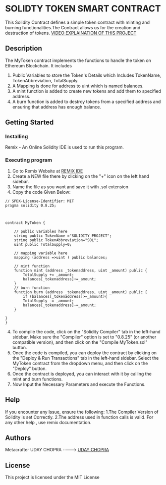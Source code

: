 # SOLIDTY TOKEN SMART CONTRACT

This Solidity Contract defines a simple token contract with minting and burning functionalities.The Contract allows us for the creation and destruction of tokens.
    [VIDEO EXPLAINATION OF THIS PROJECT](https://www.loom.com/share/2f9b466a046e41e68a28e9c80e0533b2?sid=56a526eb-d976-4233-b1c9-62d122998011)

## Description

The MyToken contract implements the functions to handle the token on Ethereum Blockchain. It includes
1. Public Variables to store the Token's Details which Includes TokenName, TokenAbbreviation, TotalSupply.
2. A Mapping is done for address to uint which is named balances.
3. A mint function is added to create new tokens and add them to specified address.
4. A burn function is added to destroy tokens from a specified address and ensuring that address has enough balance.


## Getting Started

### Installing
Remix - An Online Solidity IDE is used to run this program.

### Executing program
1. Go to Remix Website at [REMIX IDE](https://remix.ethereum.org/#lang=en&optimize=false&runs=200&evmVersion=null&version=soljson-v0.8.25+commit.b61c2a91.js)
2. Create a NEW file there by clicking on the "+" icon on the left hand sidebar.
3. Name the file as you want and save it with .sol extension
4. Copy the code Given Below: 
```solidity
// SPDX-License-Identifier: MIT
pragma solidity 0.8.25;



contract MyToken {
     
    // public variables here
    string public TokenName ="SOLIDITY PROJECT";
    string public TokenAbbreviation="SOL";
    uint public TotalSupply=0; 

    // mapping variable here
    mapping (address =>uint ) public balances;

    // mint function
    function mint (address _tokenaddress, uint _amount) public {
        TotalSupply += _amount;
        balances[_tokenaddress]+=_amount;
    }
    // burn function
    function burn (address _tokenaddress, uint _amount) public {
        if (balances[_tokenaddress]>=_amount){
        TotalSupply -= _amount;
        balances[_tokenaddress]-=_amount;
    }

}
}
```
4. To compile the code, click on the "Solidity Compiler" tab in the left-hand sidebar. Make sure the "Compiler" option is set to "0.8.25" (or another compatible version), and then click on the
   "Compile MyToken.sol" button.
5. Once the code is compiled, you can deploy the contract by clicking on the "Deploy & Run Transactions" tab in the left-hand sidebar. Select the MyToken contract from the dropdown menu, and then click on the "Deploy" button.
6. Once the contract is deployed, you can interact with it by calling the mint and burn functions.
7. Now Input the Necessary Parameters and execute the Functions.


## Help
If you encounter any Issue, ensure the following:
  1.The Compiler Version of Solidity is set Correctly.
  2.The address used in function calls is valid.
For any other help , use remix documentation.

## Authors
Metacrafter UDAY CHOPRA ---->
[UDAY CHOPRA](https://www.linkedin.com/in/uday-chopra-86701b2b0/)

## License
This project is licensed under the MIT License
